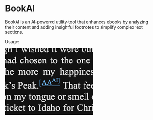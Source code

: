 # BookAI
BookAI is an AI-powered utility-tool that enhances ebooks by analyzing their content and adding insightful footnotes to simplify complex text sections.

Usage:

<img alt="Usage" src="https://github.com/martikyan/BookAI/blob/main/Usage.png">
